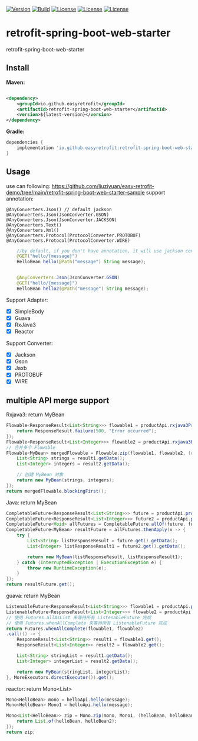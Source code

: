 [![Version](https://img.shields.io/maven-central/v/io.github.easyretrofit/retrofit-spring-boot-web-starter?logo=apache-maven&style=flat-square)](https://central.sonatype.com/artifact/io.github.easyretrofit/retrofit-spring-boot-web-starter)
[![Build](https://github.com/easyretrofit/retrofit-spring-boot-web-starter/actions/workflows/build.yml/badge.svg)](https://github.com/easyretrofit/retrofit-spring-boot-web-starter/actions/workflows/build.yml/badge.svg)
[![License](https://img.shields.io/github/license/easyretrofit/spring-boot-starter.svg)](http://www.apache.org/licenses/LICENSE-2.0)
[![License](https://img.shields.io/badge/JDK-8+-4EB1BA.svg)](https://docs.oracle.com/javase/8/)
[![License](https://img.shields.io/badge/spring--boot-2.0.0+-green.svg)]()



# retrofit-spring-boot-web-starter
retrofit-spring-boot-web-starter

## Install

**Maven:**

```xml

<dependency>
    <groupId>io.github.easyretrofit</groupId>
    <artifactId>retrofit-spring-boot-web-starter</artifactId>
    <version>${latest-version}</version>
</dependency>
```

**Gradle:**

```groovy
dependencies {
    implementation 'io.github.easyretrofit:retrofit-spring-boot-web-starter:${latest-version}'
}
```

## Usage
use can following:
https://github.com/liuziyuan/easy-retrofit-demo/tree/main/retrofit-spring-boot-web-starter-sample
support annotation:
```text
@AnyConverters.Json() // default jackson
@AnyConverters.Json(JsonConverter.GSON)
@AnyConverters.Json(JsonConverter.JACKSON)
@AnyConverters.Text()
@AnyConverters.Xml()
@AnyConverters.Protocol(ProtocolConverter.PROTOBUF)
@AnyConverters.Protocol(ProtocolConverter.WIRE)

```
```java
    //by default, if you don't have annotation, it will use jackson converter
    @GET("hello/{message}")
    HelloBean hello(@Path("message") String message);


    @AnyConverters.Json(JsonConverter.GSON)
    @GET("hello/{message}")
    HelloBean hello2(@Path("message") String message);
```

Support Adapter:

- [x] SimpleBody
- [x] Guava
- [x] RxJava3
- [x] Reactor

Support Converter:

- [x] Jackson
- [x] Gson
- [x] Jaxb
- [x] PROTOBUF
- [x] WIRE

## multiple API merge support
Rxjava3: return MyBean

```java
Flowable<ResponseResult<List<String>>> flowable1 = productApi.rxjava3Products().onErrorReturn(throwable -> {
    return ResponseResult.failure(500, "Error occurred");
});
Flowable<ResponseResult<List<Integer>>> flowable2 = productApi.rxjava3ProductsInt();
// 合并多个 Flowable
Flowable<MyBean> mergedFlowable = Flowable.zip(flowable1, flowable2, (result1, result2) -> {
    List<String> strings = result1.getData();
    List<Integer> integers = result2.getData();

    // 创建 MyBean 对象
    return new MyBean(strings, integers);
});
return mergedFlowable.blockingFirst();
```

Java: return MyBean
```java
CompletableFuture<ResponseResult<List<String>>> future = productApi.productsAsync();
CompletableFuture<ResponseResult<List<Integer>>> future2 = productApi.productsAsyncInt();
CompletableFuture<Void> allFutures = CompletableFuture.allOf(future, future2);
CompletableFuture<MyBean> resultFuture = allFutures.thenApply(v -> {
    try {
        List<String> listResponseResult = future.get().getData();
        List<Integer> listResponseResult1 = future2.get().getData();

        return new MyBean(listResponseResult, listResponseResult1);
    } catch (InterruptedException | ExecutionException e) {
        throw new RuntimeException(e);
    }
});
return resultFuture.get();
```

guava: return MyBean
```java
ListenableFuture<ResponseResult<List<String>>> flowable1 = productApi.productGuava();
ListenableFuture<ResponseResult<List<Integer>>> flowable2 = productApi.productGuavaInt();
// 使用 Futures.allAsList 来等待所有 ListenableFuture 完成
// 使用 Futures.whenAllComplete 来等待所有 ListenableFuture 完成
return Futures.whenAllComplete(flowable1, flowable2)
.call(() -> {
    ResponseResult<List<String>> result1 = flowable1.get();
    ResponseResult<List<Integer>> result2 = flowable2.get();

    List<String> stringList = result1.getData();
    List<Integer> integerList = result2.getData();

    return new MyBean(stringList, integerList);
}, MoreExecutors.directExecutor()).get();
```

reactor: return Mono<List<HelloBean>>
```java
Mono<HelloBean> mono = helloApi.hello(message);
Mono<HelloBean> Mono1 = helloApi.hello(message);

Mono<List<HelloBean>> zip = Mono.zip(mono, Mono1, (helloBean, helloBean2) -> {
    return List.of(helloBean, helloBean2);
});
return zip;
```


